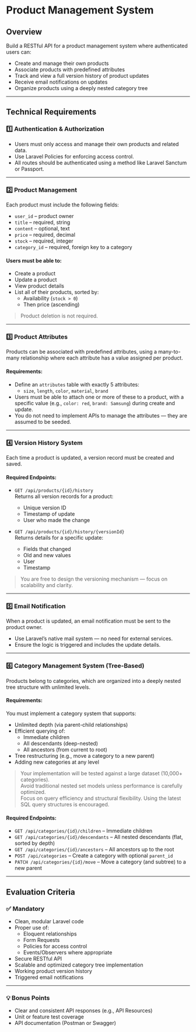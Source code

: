 # Product Management System

## Overview

Build a RESTful API for a product management system where authenticated users can:

- Create and manage their own products  
- Associate products with predefined attributes  
- Track and view a full version history of product updates  
- Receive email notifications on updates  
- Organize products using a deeply nested category tree  

---

## Technical Requirements

### 1️⃣ Authentication & Authorization

- Users must only access and manage their own products and related data.
- Use Laravel Policies for enforcing access control.
- All routes should be authenticated using a method like Laravel Sanctum or Passport.

---

### 2️⃣ Product Management

Each product must include the following fields:

- `user_id` – product owner  
- `title` – required, string  
- `content` – optional, text  
- `price` – required, decimal  
- `stock` – required, integer  
- `category_id` – required, foreign key to a category  

#### Users must be able to:

- Create a product  
- Update a product  
- View product details  
- List all of their products, sorted by:
  - Availability (`stock > 0`)  
  - Then price (ascending)  

> Product deletion is not required.

---

### 3️⃣ Product Attributes

Products can be associated with predefined attributes, using a many-to-many relationship where each attribute has a value assigned per product.

#### Requirements:

- Define an `attributes` table with exactly 5 attributes:
  - `size`, `length`, `color`, `material`, `brand`
- Users must be able to attach one or more of these to a product, with a specific value (e.g., `color: red`, `brand: Samsung`) during create and update.
- You do not need to implement APIs to manage the attributes — they are assumed to be seeded.

---

### 4️⃣ Version History System

Each time a product is updated, a version record must be created and saved.

#### Required Endpoints:

- `GET /api/products/{id}/history`  
  Returns all version records for a product:
  - Unique version ID  
  - Timestamp of update  
  - User who made the change  

- `GET /api/products/{id}/history/{versionId}`  
  Returns details for a specific update:
  - Fields that changed  
  - Old and new values  
  - User  
  - Timestamp  

> You are free to design the versioning mechanism — focus on scalability and clarity.

---

### 5️⃣ Email Notification

When a product is updated, an email notification must be sent to the product owner.

- Use Laravel’s native mail system — no need for external services.
- Ensure the logic is triggered and includes the update details.

---

### 6️⃣ Category Management System (Tree-Based)

Products belong to categories, which are organized into a deeply nested tree structure with unlimited levels.

#### Requirements:

You must implement a category system that supports:

- Unlimited depth (via parent-child relationships)  
- Efficient querying of:
  - Immediate children  
  - All descendants (deep-nested)  
  - All ancestors (from current to root)  
- Tree restructuring (e.g., move a category to a new parent)  
- Adding new categories at any level  

> Your implementation will be tested against a large dataset (10,000+ categories).  
> Avoid traditional nested set models unless performance is carefully optimized.  
> Focus on query efficiency and structural flexibility.
> Using the latest SQL query structures is encouraged.

#### Required Endpoints:

- `GET /api/categories/{id}/children` – Immediate children  
- `GET /api/categories/{id}/descendants` – All nested descendants (flat, sorted by depth)  
- `GET /api/categories/{id}/ancestors` – All ancestors up to the root  
- `POST /api/categories` – Create a category with optional `parent_id`  
- `PATCH /api/categories/{id}/move` – Move a category (and subtree) to a new parent  

---

## Evaluation Criteria

### ✅ Mandatory

- Clean, modular Laravel code  
- Proper use of:
  - Eloquent relationships  
  - Form Requests  
  - Policies for access control  
  - Events/Observers where appropriate  
- Secure RESTful API  
- Scalable and optimized category tree implementation  
- Working product version history  
- Triggered email notifications  

---

### 💡 Bonus Points

- Clear and consistent API responses (e.g., API Resources)  
- Unit or feature test coverage  
- API documentation (Postman or Swagger)  
